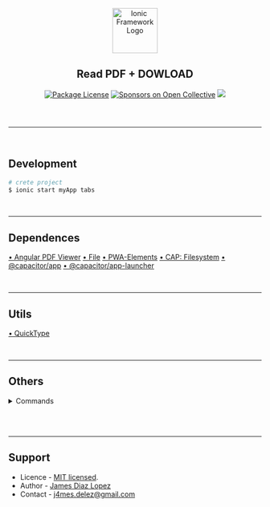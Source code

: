 <header>
  <p align="center">
    <a href="https://ionicframework.com/docs/developing/starting/" target="blank"><img src="https://ionicframework.com/docs/logos/ionic-text-docs-light.svg" width="90" alt="Ionic Framework Logo" /></a>
    <h2 align="center">Read PDF + DOWLOAD</h2>
  </p>
  <section align="center">
  <a href="#"><img src="https://img.shields.io/npm/l/@nestjs/core.svg" alt="Package License" /></a>
  <a href="#"><img src="https://opencollective.com/nest/sponsors/badge.svg" alt="Sponsors on Open Collective" /></a>
  <a href="#"><img src="https://img.shields.io/twitter/follow/nestframework.svg?style=social&label=134%20Followers"></a>
  </section>
</header>
<hr/><br/>

<!-- %%%%%%%%%%%%%%%%%%%%%%%%%%%%%%%%%%%%%%%%%%%%%%%%%%%%%% -->

## Development

```bash
# crete project
$ ionic start myApp tabs

```

<br/><hr/>

## Dependences
[• Angular PDF Viewer](https://www.npmjs.com/package/ng2-pdf-viewer)
[• File](https://danielsogl.gitbook.io/awesome-cordova-plugins/file)
[• PWA-Elements](https://ionicframework.com/docs/v6/vue/your-first-app#pwa-elements)
[• CAP: Filesystem](https://ionicframework.com/docs/native/filesystem)
[• @capacitor/app](https://ionicframework.com/docs/v6/native/app)
[• @capacitor/app-launcher](https://ionicframework.com/docs/v6/native/app-launcher)


<br/><hr/>

## Utils

[• QuickType](https://app.quicktype.io/)

<br/><hr/>

## Others


<!-- %%%%%%%%%%%%%%%%%%%%%%%%%%%%%%%%%%%%%%%% -->

<details><summary>Commands</summary>

```bash
# Dependencies
$ npm i cordova-plugin-file
$ npm i @ionic/pwa-elements
$ npm i @awesome-cordova-plugins/file
$ npm i ng2-pdf-viewer

# My Build
$ ionic cap build android
$ ionic cap sync android
$ ionic cap update android
$ ionic cap open android
$ ionic cap run android -l --external

## OBS:
1. Project Structure [TR] >  Verify Android Gradle Plugin Version (7.2.2 / 7.3.3)
2. Settings > Build > Build Tools > Gradle > Gradle JDK (17)

# Build
$ ionic cap build android $ ionic cap build ios $ ionic cap build android --prod --release $ ionic cap build ios --prod --release

# Implementations
$ ionic cap add android $ ionic cap add ios $ ionic cap copy android $ ionic cap copy ios $ ionic cap open android $ ionic cap open ios

# Sync and update
$ ionic cap sync android $ ionic cap sync ios $ ionic cap update android $ ionic cap update ios

# Run
$ ionic cap run android $ ionic cap run ios $ ionic cap run android -l --external $ ionic cap run ios -l --external


```

</details><br/>

<!-- %%%%%%%%%%%%%%%%%%%%%%%%%%%%%%%%%%%%%%%% -->

<br/><hr/>

## Support

* Licence - [MIT licensed](LICENSE).
* Author - [James Diaz Lopez](https://www.linkedin.com/in/james-jalz/)
* Contact - [j4mes.delez@gmail.com](mailto:j4mes.delez@gmail.com)
